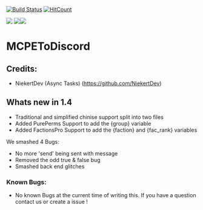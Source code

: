 [![Build Status](https://travis-ci.org/jackthehack21/MCPEToDiscord.svg?branch=master)](https://travis-ci.org/jackthehack21/MCPEToDiscord) [![HitCount](http://hits.dwyl.io/Jackthehack21/MCPEToDiscord.svg)](http://hits.dwyl.io/Jackthehack21/MCPEToDiscord)

[![](https://poggit.pmmp.io/shield.state/MCPEToDiscord)](https://poggit.pmmp.io/p/MCPEToDiscord)
[![](https://poggit.pmmp.io/shield.api/MCPEToDiscord)](https://poggit.pmmp.io/p/MCPEToDiscord)[![](https://poggit.pmmp.io/shield.dl.total/MCPEToDiscord)](https://poggit.pmmp.io/p/MCPEToDiscord)
# MCPEToDiscord

## Credits:

- NiekertDev (Async Tasks) (https://github.com/NiekertDev)

## Whats new in 1.4

- Traditional and simplified chinise support split into two files
- Added PurePerms Support to add the {group} variable
- Added FactionsPro Support to add the {faction} and {fac_rank} variables

We smashed 4 Bugs:
- No more 'send' being sent with message
- Removed the odd true & false bug
- Smashed back end glitches

### Known Bugs:
- No known Bugs at the current time of writing this.
If you have a question contact us or create a issue !
